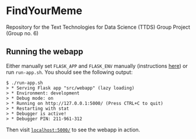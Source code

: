 # FindYourMeme
Repository for the Text Technologies for Data Science (TTDS) Group Project (Group no. 6)

## Running the webapp
Either manually set `FLASK_APP` and `FLASK_ENV` manually (instructions [here](http://flask.pocoo.org/docs/1.0/tutorial/factory/#run-the-application)) or run `run-app.sh`. You should see the following output:

```
$ ./run-app.sh
> * Serving Flask app "src/webapp" (lazy loading)
> * Environment: development
> * Debug mode: on
> * Running on http://127.0.0.1:5000/ (Press CTRL+C to quit)
> * Restarting with stat
> * Debugger is active!
> * Debugger PIN: 211-961-312
```

Then visit [`localhost:5000/`](http://localhost:5000/) to see the webapp in action.
